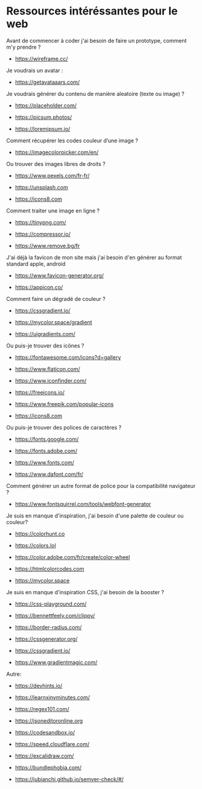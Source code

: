 # Ressources intéréssantes pour le web

Avant de commencer à coder j'ai besoin de faire un prototype, comment m'y prendre ?

* https://wireframe.cc/


Je voudrais un avatar :

* https://getavataaars.com/


Je voudrais générer du contenu de manière aleatoire (texte ou image) ?

* https://placeholder.com/

* https://picsum.photos/

* https://loremipsum.io/


Comment récupérer les codes couleur d’une image ?

* https://imagecolorpicker.com/en/


Ou trouver des images libres de droits ?

* https://www.pexels.com/fr-fr/

* https://unsplash.com

* https://icons8.com 


Comment traiter une image en ligne ?

* https://tinypng.com/

* https://compressor.io/

* https://www.remove.bg/fr

J'ai déjà la favicon de mon site mais j'ai besoin d'en générer au format standard apple, android

* https://www.favicon-generator.org/

* https://appicon.co/


Comment faire un dégradé de couleur ?

* https://cssgradient.io/

* https://mycolor.space/gradient

* https://uigradients.com/

 
Ou puis-je trouver des icônes ?

* https://fontawesome.com/icons?d=gallery

* https://www.flaticon.com/

* https://www.iconfinder.com/

* https://freeicons.io/

* https://www.freepik.com/popular-icons

* https://icons8.com

 

Ou puis-je trouver des polices de caractères ?

* https://fonts.google.com/

* https://fonts.adobe.com/

* https://www.fonts.com/

* https://www.dafont.com/fr/


Comment générer un autre format de police pour la compatibilité navigateur ? 

* https://www.fontsquirrel.com/tools/webfont-generator


Je suis en manque d'inspiration, j'ai besoin d'une palette de couleur ou couleur?
* https://colorhunt.co

* https://colors.lol

* https://color.adobe.com/fr/create/color-wheel

* https://htmlcolorcodes.com

* https://mycolor.space

Je suis en manque d'inspiration CSS, j'ai besoin de la booster ?

* https://css-playground.com/

* https://bennettfeely.com/clippy/

* https://border-radius.com/

* https://cssgenerator.org/

* https://cssgradient.io/

* https://www.gradientmagic.com/

Autre: 

* https://devhints.io/

* https://learnxinyminutes.com/

* https://regex101.com/

* https://jsoneditoronline.org

* https://codesandbox.io/

* https://speed.cloudflare.com/

* https://excalidraw.com/

* https://bundlephobia.com/

* https://jubianchi.github.io/semver-check/#/


